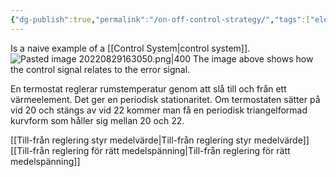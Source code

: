 ```yaml
---
{"dg-publish":true,"permalink":"/on-off-control-strategy/","tags":["elenergiteknik","reglerteknik"]}
---
```


Is a naive example of a [[Control System\|control system]]. 
![Pasted image 20220829163050.png|400](/img/user/images/Pasted%20image%2020220829163050.png)
The image above shows how the control signal relates to the error signal.

En termostat reglerar rumstemperatur genom att slå till och från ett värmeelement. Det ger en periodisk stationaritet. Om termostaten sätter på vid 20 och stängs av vid 22 kommer man få en periodisk triangelformad kurvform som håller sig mellan 20 och 22.

[[Till-från reglering styr medelvärde\|Till-från reglering styr medelvärde]]
[[Till-från reglering för rätt medelspänning\|Till-från reglering för rätt medelspänning]]